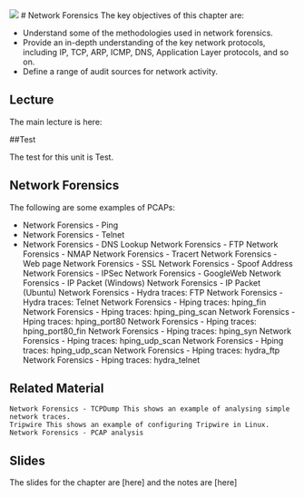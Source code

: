 <img src="https://github.com/billbuchanan/csn09112/blob/master/zadditional/top_csn09112.png"/>
# Network Forensics
The key objectives of this chapter are:

* Understand some of the methodologies used in network forensics.
* Provide an in-depth understanding of the key network protocols, including IP, TCP, ARP, ICMP, DNS, Application Layer protocols, and so on.
* Define a range of audit sources for network activity.

## Lecture
The main lecture is here:

##Test

The test for this unit is Test.

## Network Forensics
The following are some examples of PCAPs:

* Network Forensics - Ping
* Network Forensics - Telnet
* Network Forensics - DNS Lookup
    Network Forensics - FTP
    Network Forensics - NMAP
    Network Forensics - Tracert
    Network Forensics - Web page
    Network Forensics - SSL
    Network Forensics - Spoof Address
    Network Forensics - IPSec
    Network Forensics - GoogleWeb
    Network Forensics - IP Packet (Windows)
    Network Forensics - IP Packet (Ubuntu)
    Network Forensics - Hydra traces: FTP
    Network Forensics - Hydra traces: Telnet
    Network Forensics - Hping traces: hping_fin
    Network Forensics - Hping traces: hping_ping_scan
    Network Forensics - Hping traces: hping_port80
    Network Forensics - Hping traces: hping_port80_fin
    Network Forensics - Hping traces: hping_syn
    Network Forensics - Hping traces: hping_udp_scan
    Network Forensics - Hping traces: hping_udp_scan
    Network Forensics - Hping traces: hydra_ftp
    Network Forensics - Hping traces: hydra_telnet

## Related Material

    Network Forensics - TCPDump This shows an example of analysing simple network traces.
    Tripwire This shows an example of configuring Tripwire in Linux.
    Network Forensics - PCAP analysis

## Slides

The slides for the chapter are [here] and the notes are [here]
